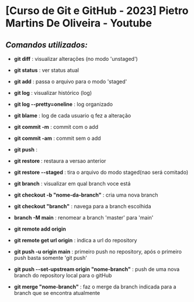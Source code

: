 # **[Curso de Git e GitHub - 2023] Pietro Martins De Oliveira - Youtube**

## *Comandos utilizados:*

- **git diff**                         : visualizar alterações (no modo 'unstaged')
- **git status**                       : ver status atual
- **git add**                          : passa o arquivo para o modo 'staged'
- **git log**                          : visualizar histórico (log)
- **git log --pretty=oneline**         : log organizado
- **git blame**                        : log de cada usuario q fez a alteração 
- **git commit -m**                    : commit com o add
- **git commit -am**                   : commit sem o add
- **git push**                         :  
- **git restore <file>**               : restaura a versao anterior
- **git restore <file> --staged**      : tira o arquivo do modo staged(nao será comitado)

- **git branch**                       : visualizar em qual branch voce está
- **git checkout -b "nome-da-branch"** : cria uma nova branch
- **git checkout "branch"**            : navega para a branch escolhida

- **branch -M main**                   : renomear a branch 'master' para 'main'
- **git remote add origin <url>**
- **git remote get url origin**        : indica a url do repository
- **git push -u origin main**          : primeiro push no repository, após o primeiro push basta somente 'git push'

- **git push --set-upstream origin "nome-branch"** : push de uma nova branch do repository local para o gitHub
- **git merge "nome-branch"**          : faz o merge da branch indicada para a branch que se encontra atualmente
